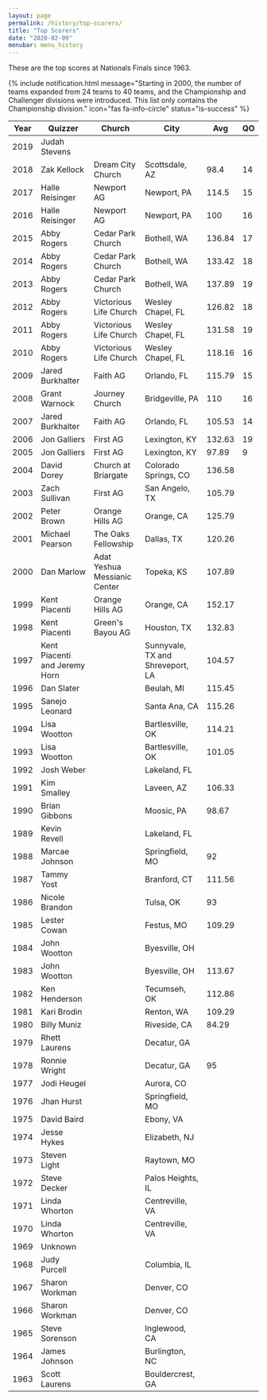 ```yaml
---
layout: page
permalink: /history/top-scorers/
title: "Top Scorers"
date: "2020-02-09"
menubar: menu_history
---
```


These are the top scores at Nationals Finals since 1963.

{% include notification.html
   message="Starting in 2000, the number of teams expanded from 24 teams to 40 teams, and the Championship and Challenger divisions were introduced. This list only contains the Championship division."
   icon="fas fa-info-circle"
   status="is-success" %}

| Year | Quizzer                       | Church                       | City                             | Avg    | QO |
|------|-------------------------------|------------------------------|----------------------------------|--------|----|
| 2019 | Judah Stevens                 |                              |                                  |        |    |
| 2018 | Zak Kellock                   | Dream City Church            | Scottsdale, AZ                   | 98.4   | 14 |
| 2017 | Halle Reisinger               | Newport AG                   | Newport, PA                      | 114.5  | 15 |
| 2016 | Halle Reisinger               | Newport AG                   | Newport, PA                      | 100    | 16 |
| 2015 | Abby Rogers                   | Cedar Park Church            | Bothell, WA                      | 136.84 | 17 |
| 2014 | Abby Rogers                   | Cedar Park Church            | Bothell, WA                      | 133.42 | 18 |
| 2013 | Abby Rogers                   | Cedar Park Church            | Bothell, WA                      | 137.89 | 19 |
| 2012 | Abby Rogers                   | Victorious Life Church       | Wesley Chapel, FL                | 126.82 | 18 |
| 2011 | Abby Rogers                   | Victorious Life Church       | Wesley Chapel, FL                | 131.58 | 19 |
| 2010 | Abby Rogers                   | Victorious Life Church       | Wesley Chapel, FL                | 118.16 | 16 |
| 2009 | Jared Burkhalter              | Faith AG                     | Orlando, FL                      | 115.79 | 15 |
| 2008 | Grant Warnock                 | Journey Church               | Bridgeville, PA                  | 110    | 16 |
| 2007 | Jared Burkhalter              | Faith AG                     | Orlando, FL                      | 105.53 | 14 |
| 2006 | Jon Galliers                  | First AG                     | Lexington, KY                    | 132.63 | 19 |
| 2005 | Jon Galliers                  | First AG                     | Lexington, KY                    | 97.89  | 9  |
| 2004 | David Dorey                   | Church at Briargate          | Colorado Springs, CO             | 136.58 |    |
| 2003 | Zach Sullivan                 | First AG                     | San Angelo, TX                   | 105.79 |    |
| 2002 | Peter Brown                   | Orange Hills AG              | Orange, CA                       | 125.79 |    |
| 2001 | Michael Pearson               | The Oaks Fellowship          | Dallas, TX                       | 120.26 |    |
| 2000 | Dan Marlow                    | Adat Yeshua Messianic Center | Topeka, KS                       | 107.89 |    |
| 1999 | Kent Piacenti                 | Orange Hills AG              | Orange, CA                       | 152.17 |    |
| 1998 | Kent Piacenti                 | Green's Bayou AG             | Houston, TX                      | 132.83 |    |
| 1997 | Kent Piacenti and Jeremy Horn |                              | Sunnyvale, TX and Shreveport, LA | 104.57 |    |
| 1996 | Dan Slater                    |                              | Beulah, MI                       | 115.45 |    |
| 1995 | Sanejo Leonard                |                              | Santa Ana, CA                    | 115.26 |    |
| 1994 | Lisa Wootton                  |                              | Bartlesville, OK                 | 114.21 |    |
| 1993 | Lisa Wootton                  |                              | Bartlesville, OK                 | 101.05 |    |
| 1992 | Josh Weber                    |                              | Lakeland, FL                     |        |    |
| 1991 | Kim Smalley                   |                              | Laveen, AZ                       | 106.33 |    |
| 1990 | Brian Gibbons                 |                              | Moosic, PA                       | 98.67  |    |
| 1989 | Kevin Revell                  |                              | Lakeland, FL                     |        |    |
| 1988 | Marcae Johnson                |                              | Springfield, MO                  | 92     |    |
| 1987 | Tammy Yost                    |                              | Branford, CT                     | 111.56 |    |
| 1986 | Nicole Brandon                |                              | Tulsa, OK                        | 93     |    |
| 1985 | Lester Cowan                  |                              | Festus, MO                       | 109.29 |    |
| 1984 | John Wootton                  |                              | Byesville, OH                    |        |    |
| 1983 | John Wootton                  |                              | Byesville, OH                    | 113.67 |    |
| 1982 | Ken Henderson                 |                              | Tecumseh, OK                     | 112.86 |    |
| 1981 | Kari Brodin                   |                              | Renton, WA                       | 109.29 |    |
| 1980 | Billy Muniz                   |                              | Riveside, CA                     | 84.29  |    |
| 1979 | Rhett Laurens                 |                              | Decatur, GA                      |        |    |
| 1978 | Ronnie Wright                 |                              | Decatur, GA                      | 95     |    |
| 1977 | Jodi Heugel                   |                              | Aurora, CO                       |        |    |
| 1976 | Jhan Hurst                    |                              | Springfield, MO                  |        |    |
| 1975 | David Baird                   |                              | Ebony, VA                        |        |    |
| 1974 | Jesse Hykes                   |                              | Elizabeth, NJ                    |        |    |
| 1973 | Steven Light                  |                              | Raytown, MO                      |        |    |
| 1972 | Steve Decker                  |                              | Palos Heights, IL                |        |    |
| 1971 | Linda Whorton                 |                              | Centreville, VA                  |        |    |
| 1970 | Linda Whorton                 |                              | Centreville, VA                  |        |    |
| 1969 | Unknown                       |                              |                                  |        |    |
| 1968 | Judy Purcell                  |                              | Columbia, IL                     |        |    |
| 1967 | Sharon Workman                |                              | Denver, CO                       |        |    |
| 1966 | Sharon Workman                |                              | Denver, CO                       |        |    |
| 1965 | Steve Sorenson                |                              | Inglewood, CA                    |        |    |
| 1964 | James Johnson                 |                              | Burlington, NC                   |        |    |
| 1963 | Scott Laurens                 |                              | Bouldercrest, GA                 |        |    |
